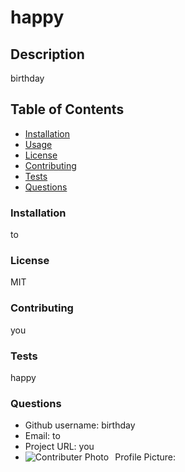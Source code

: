 
# happy
## Description
birthday
## Table of Contents
* [Installation](#installation)
* [Usage](#usage)
* [License](#license)
* [Contributing](#contributing)
* [Tests](#tests)
* [Questions](#questions)
### Installation
to
### License
MIT
### Contributing
you
### Tests
happy
### Questions
* Github username: birthday
* Email: to
* Project URL: you
* Profile Picture: 
<img src="https://avatars2.githubusercontent.com/u/61895571?s=460&u=51c1a5027c2ee815104a12b2aded2bcf51b2c6b7&v=4"
     alt="Contributer Photo"
     style="float: left; margin-right: 10px;" />
    